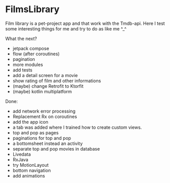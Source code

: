 # FilmsLibrary
Film library is a pet-project app and that work with the Tmdb-api. Here I test some interesting things for me and try to do as like me ^_^

What the next?
* jetpack compose
* flow (after coroutines)
* pagination
* more modules
* add tests
* add a detail screen for a movie
* show rating of film and other informations
* (maybe) change Retrofit to Ktorfit
* (maybe) kotlin multiplatform

Done:
* add network error processing
* Replacement Rx on coroutines
* add the app icon
* a tab was added where I trained how to create custom views.
* top and pop as pages
* paginations for top and pop
* a bottomsheet instead an activity
* separate top and pop movies in database
* Livedata
* RxJava
* try MotionLayout
* bottom navigation
* add animations
